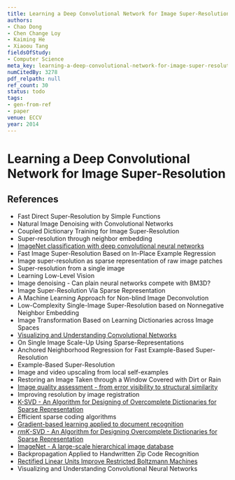 ```yaml
---
title: Learning a Deep Convolutional Network for Image Super-Resolution
authors:
- Chao Dong
- Chen Change Loy
- Kaiming He
- Xiaoou Tang
fieldsOfStudy:
- Computer Science
meta_key: learning-a-deep-convolutional-network-for-image-super-resolution
numCitedBy: 3278
pdf_relpath: null
ref_count: 30
status: todo
tags:
- gen-from-ref
- paper
venue: ECCV
year: 2014
---
```


# Learning a Deep Convolutional Network for Image Super-Resolution

## References

- Fast Direct Super-Resolution by Simple Functions
- Natural Image Denoising with Convolutional Networks
- Coupled Dictionary Training for Image Super-Resolution
- Super-resolution through neighbor embedding
- [ImageNet classification with deep convolutional neural networks](./imagenet-classification-with-deep-convolutional-neural-networks.md)
- Fast Image Super-Resolution Based on In-Place Example Regression
- Image super-resolution as sparse representation of raw image patches
- Super-resolution from a single image
- Learning Low-Level Vision
- Image denoising - Can plain neural networks compete with BM3D?
- Image Super-Resolution Via Sparse Representation
- A Machine Learning Approach for Non-blind Image Deconvolution
- Low-Complexity Single-Image Super-Resolution based on Nonnegative Neighbor Embedding
- Image Transformation Based on Learning Dictionaries across Image Spaces
- [Visualizing and Understanding Convolutional Networks](./visualizing-and-understanding-convolutional-networks.md)
- On Single Image Scale-Up Using Sparse-Representations
- Anchored Neighborhood Regression for Fast Example-Based Super-Resolution
- Example-Based Super-Resolution
- Image and video upscaling from local self-examples
- Restoring an Image Taken through a Window Covered with Dirt or Rain
- [Image quality assessment - from error visibility to structural similarity](./image-quality-assessment-from-error-visibility-to-structural-similarity.md)
- Improving resolution by image registration
- [K-SVD - An Algorithm for Designing of Overcomplete Dictionaries for Sparse Representation](./k-svd-an-algorithm-for-designing-of-overcomplete-dictionaries-for-sparse-representation.md)
- Efficient sparse coding algorithms
- [Gradient-based learning applied to document recognition](./gradient-based-learning-applied-to-document-recognition.md)
- [$rm K$-SVD - An Algorithm for Designing Overcomplete Dictionaries for Sparse Representation](./rm-k-svd-an-algorithm-for-designing-overcomplete-dictionaries-for-sparse-representation.md)
- [ImageNet - A large-scale hierarchical image database](./imagenet-a-large-scale-hierarchical-image-database.md)
- Backpropagation Applied to Handwritten Zip Code Recognition
- [Rectified Linear Units Improve Restricted Boltzmann Machines](./rectified-linear-units-improve-restricted-boltzmann-machines.md)
- Visualizing and Understanding Convolutional Neural Networks
